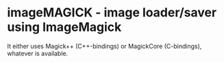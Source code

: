 imageMAGICK - image loader/saver using ImageMagick
===

It either uses Magick++ (C++-bindings) or MagickCore (C-bindings), whatever is
available.
